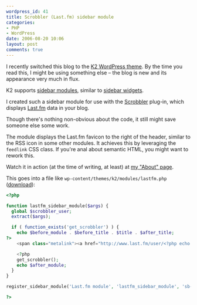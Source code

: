 ```yaml
---
wordpress_id: 41
title: Scrobbler (Last.fm) sidebar module
categories:
- PHP
- WordPress
date: 2006-08-20 10:06
layout: post
comments: true
---
```

I recently switched this blog to the <a href="http://www.getk2.com">K2 WordPress theme</a>. By the time you read this, I might be using something else &ndash; the blog is new and its appearance very much in flux.

K2 supports <a href="http://nybblelabs.org.uk/projects/sidebar-modules/">sidebar modules</a>, similar to <a href="http://automattic.com/code/widgets/">sidebar widgets</a>.

I created such a sidebar module for use with the <a href="http://leflo.de/projekte/wordpress/scrobbler/">Scrobbler</a> plug-in, which displays <a href="http://www.last.fm">Last.fm</a> data in your blog.

<!--more-->

Though there's nothing non-obvious about the code, it still might save someone else some work.

The module displays the Last.fm favicon to the right of the header, similar to the RSS icon in some other modules. It achieves this by leveraging the <code>feedlink</code> CSS class. If you're anal about semantic HTML, you might want to rework this.

Watch it in action (at the time of writing, at least) at <a href="http://henrik.nyh.se/about/">my "About" page</a>.

This goes into a file like <code>wp-content/themes/k2/modules/lastfm.php</code> (<a href="http://henrik.nyh.se/uploads/lastfm.phps">download</a>):

``` php
<?php

function lastfm_sidebar_module($args) {
  global $scrobbler_user;
  extract($args);

  if ( function_exists('get_scrobbler') ) {
    echo $before_module . $before_title . $title . $after_title;
?>
    <span class="metalink"><a href="http://www.last.fm/user/<?php echo $scrobbler_user; ?>" class="feedlink" title="My Last.fm profile"><img src="http://static.last.fm/matt/favicon.ico" alt="Last.fm" /></a></span>

    <?php
    get_scrobbler();
    echo $after_module;
  }
}

register_sidebar_module('Last.fm module', 'lastfm_sidebar_module', 'sb-lastfm');

?>
```
